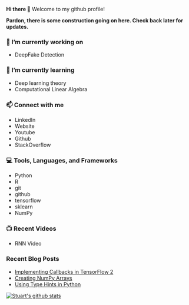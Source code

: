 **Hi there 👋**  Welcome to my github profile!

**Pardon, there is some construction going on here. Check back later for updates.**

<!--
**sjmiller8182/sjmiller8182** is a ✨ _special_ ✨ 
repository because its `README.md` (this file) 
appears on your GitHub profile.

Here are some ideas to get you started:

- 🔭 I’m currently working on ...
- 🌱 I’m currently learning ...
- 👯 I’m looking to collaborate on ...
- 🤔 I’m looking for help with ...
- 💬 Ask me about ...
- 📫 How to reach me: ...
- 😄 Pronouns: ...
- ⚡ Fun fact: ...
-->

### 🔭 I’m currently working on

* DeepFake Detection

### 🌱 I’m currently learning

* Deep learning theory
* Computational Linear Algebra

### 📫 Connect with me

* LinkedIn
* Website
* Youtube
* Github
* StackOverflow


### :computer: Tools, Languages, and Frameworks

* Python
* R
* git
* github
* tensorflow
* sklearn
* NumPy

### :tv: Recent Videos

* RNN Video

### Recent Blog Posts

* [Implementing Callbacks in TensorFlow 2](https://sjmiller8182.github.io/posts/2020/11/keras-callbacks/)
* [Creating NumPy Arrays](https://sjmiller8182.github.io/posts/2020/05/creating-numpy-arrays/)
* [Using Type Hints in Python](https://sjmiller8182.github.io/posts/2020/03/blog-post-2/)

[![Stuart's github stats](https://github-readme-stats.vercel.app/api?username=sjmiller8182)](https://github.com/anuraghazra/github-readme-stats)
